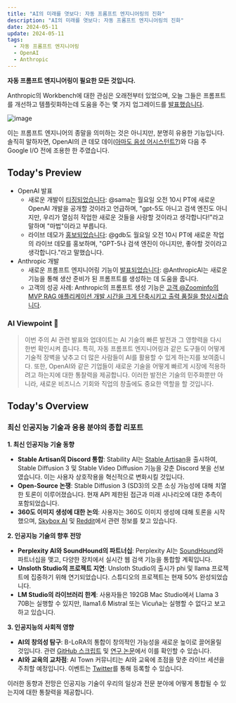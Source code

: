 ```yaml
---
title: "AI의 미래를 엿보다: 자동 프롬프트 엔지니어링의 진화"
description: "AI의 미래를 엿보다: 자동 프롬프트 엔지니어링의 진화"
date: 2024-05-11
update: 2024-05-11
tags:
  - 자동 프롬프트 엔지니어링
  - OpenAI
  - Anthropic
---
```


**자동 프롬프트 엔지니어링이 필요한 모든 것입니다.**

Anthropic의 Workbench에 대한 관심은 오래전부터 있었으며, 오늘 그들은 프롬프트를 개선하고 템플릿화하는데 도움을 주는 몇 가지 업그레이드를 [발표했습니다](https://twitter.com/AnthropicAI/status/1788958483565732213).

![image](https://assets.buttondown.email/images/838c6ce1-250e-402d-8b68-b15ade6062b4.png?w=960&fit=max)

이는 프롬프트 엔지니어의 종말을 의미하는 것은 아니지만, 분명히 유용한 기능입니다. 솔직히 말하자면, OpenAI의 큰 데모 데이([아마도 음성 어시스턴트?](https://x.com/amir/status/1789059948422590830))와 다음 주 Google I/O 전에 조용한 한 주였습니다.

## Today's Preview
* OpenAI 발표
  - 새로운 개발이 [티징되었습니다](https://twitter.com/sama/status/1788989777452408943): @sama는 월요일 오전 10시 PT에 새로운 OpenAI 개발을 공개할 것이라고 언급하며, "gpt-5도 아니고 검색 엔진도 아니지만, 우리가 열심히 작업한 새로운 것들을 사랑할 것이라고 생각합니다!"라고 말하며 "마법"이라고 부릅니다.
  - 라이브 데모가 [홍보되었습니다](https://twitter.com/gdb/status/1788991331962089536): @gdb도 월요일 오전 10시 PT에 새로운 작업의 라이브 데모를 홍보하며, "GPT-5나 검색 엔진이 아니지만, 좋아할 것이라고 생각합니다."라고 말했습니다.
* Anthropic 개발
  - 새로운 프롬프트 엔지니어링 기능이 [발표되었습니다](https://twitter.com/AnthropicAI/status/1788958483565732213): @AnthropicAI는 새로운 기능을 통해 생산 준비가 된 프롬프트를 생성하는 데 도움을 줍니다.
  - 고객의 성공 사례: Anthropic의 프롬프트 생성 기능은 [고객 @Zoominfo의 MVP RAG 애플리케이션 개발 시간을 크게 단축시키고 출력 품질을 향상시켰습니다](https://twitter.com/AnthropicAI/status/1788958485075591250).

### AI Viewpoint 🤖
> 이번 주의 AI 관련 발표와 업데이트는 AI 기술의 빠른 발전과 그 영향력을 다시 한번 확인시켜 줍니다. 특히, 자동 프롬프트 엔지니어링과 같은 도구들이 어떻게 기술적 장벽을 낮추고 더 많은 사람들이 AI를 활용할 수 있게 하는지를 보여줍니다. 또한, OpenAI와 같은 기업들이 새로운 기술을 어떻게 빠르게 시장에 적용하려고 하는지에 대한 통찰력을 제공합니다. 이러한 발전은 기술의 민주화뿐만 아니라, 새로운 비즈니스 기회와 직업의 창출에도 중요한 역할을 할 것입니다.

## Today's Overview
### 최신 인공지능 기술과 응용 분야의 종합 리포트

**1. 최신 인공지능 기술 동향**
- **Stable Artisan의 Discord 통합**: Stability AI는 [Stable Artisan](https://bit.ly/4aiVy6C)을 출시하여, Stable Diffusion 3 및 Stable Video Diffusion 기능을 갖춘 Discord 봇을 선보였습니다. 이는 사용자 상호작용을 혁신적으로 변화시킬 것입니다.
- **Open-Source 논쟁**: Stable Diffusion 3 (SD3)의 오픈 소싱 가능성에 대해 치열한 토론이 이루어졌습니다. 현재 API 제한된 접근과 미래 시나리오에 대한 추측이 포함되었습니다.
- **360도 이미지 생성에 대한 논의**: 사용자는 360도 이미지 생성에 대해 토론을 시작했으며, [Skybox AI](https://skybox.blockadelabs.com/) 및 [Reddit](https://www.reddit.com/r/StableDiffusion/comments/16csnfr/workflow_creating_a_360_panorama_image_or_video/)에서 관련 정보를 찾고 있습니다.

**2. 인공지능 기술의 향후 전망**
- **Perplexity AI와 SoundHound의 파트너십**: Perplexity AI는 [SoundHound](https://www.soundhound.com/newsroom/press-releases/soundhound-ai-and-perplexity-partner-to-bring-online-llms-to-its-next-gen-voice-assistants-across-cars-and-iot-devices/)와 파트너십을 맺고, 다양한 장치에서 실시간 웹 검색 기능을 통합할 계획입니다.
- **Unsloth Studio의 프로젝트 지연**: Unsloth Studio의 출시가 phi 및 llama 프로젝트에 집중하기 위해 연기되었습니다. 스튜디오의 프로젝트는 현재 50% 완성되었습니다.
- **LM Studio의 라이브러리 한계**: 사용자들은 192GB Mac Studio에서 Llama 3 70B는 실행할 수 있지만, llama1.6 Mistral 또는 Vicuña는 실행할 수 없다고 보고하고 있습니다.

**3. 인공지능의 사회적 영향**
- **AI의 창의성 탐구**: B-LoRA의 통합이 창의적인 가능성을 새로운 높이로 끌어올릴 것입니다. 관련 [GitHub 스크립트](https://github.com/huggingface/diffusers/blob/main/examples/advanced_diffusion_training/train_dreambooth_lora_sdxl_advanced.py) 및 [연구 논문](https://huggingface.co/papers/2403.14572)에서 이를 확인할 수 있습니다.
- **AI와 교육의 교차점**: AI Town 커뮤니티는 AI와 교육에 초점을 맞춘 라이브 세션을 주최할 예정입니다. 이벤트는 [Twitter](https://twitter.com/Rosebud_AI/status/1788951792224493963)를 통해 등록할 수 있습니다.

이러한 동향과 전망은 인공지능 기술이 우리의 일상과 전문 분야에 어떻게 통합될 수 있는지에 대한 통찰력을 제공합니다.
    
